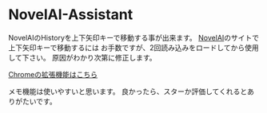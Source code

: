# NovelAI-Assistant
 NovelAIのHistoryを上下矢印キーで移動する事が出来ます。
 [NovelAI](https://novelai.net/image)のサイトで上下矢印キーで移動するには
 お手数ですが、2回読み込みをロードしてから使用して下さい。
 原因がわかり次第に修正します。

 [Chromeの拡張機能はこちら](https://chrome.google.com/webstore/detail/novelai-assistant/facldeonoilniahffhknkelalfhnhoed)

メモ機能は使いやすいと思います。
良かったら、スターか評価してくれるとありがたいです。
